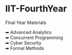 # IIT-FourthYear

FInal Year Materials

➡ Advanced Analytics <br/>
➡ Concurrent Programming <br/>
➡ Cyber Security <br/>
➡ Formal Methods <br/>

